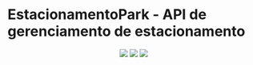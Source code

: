 <h1>EstacionamentoPark - API de gerenciamento de estacionamento</h1> 

<p align="center">
  <img src="https://img.shields.io/static/v1?label=java&message=language&color=blue&style=for-the-badge&logo=JAVA"/>  
  <img src="https://img.shields.io/static/v1?label=spring&message=framework&color=blue&style=for-the-badge&logo=SPRING"/>   
  <img src="https://img.shields.io/static/v1?label=STATUS&message=EM DESENVOLVIMENTO&color=red&style=for-the-badge"/>
</p>

